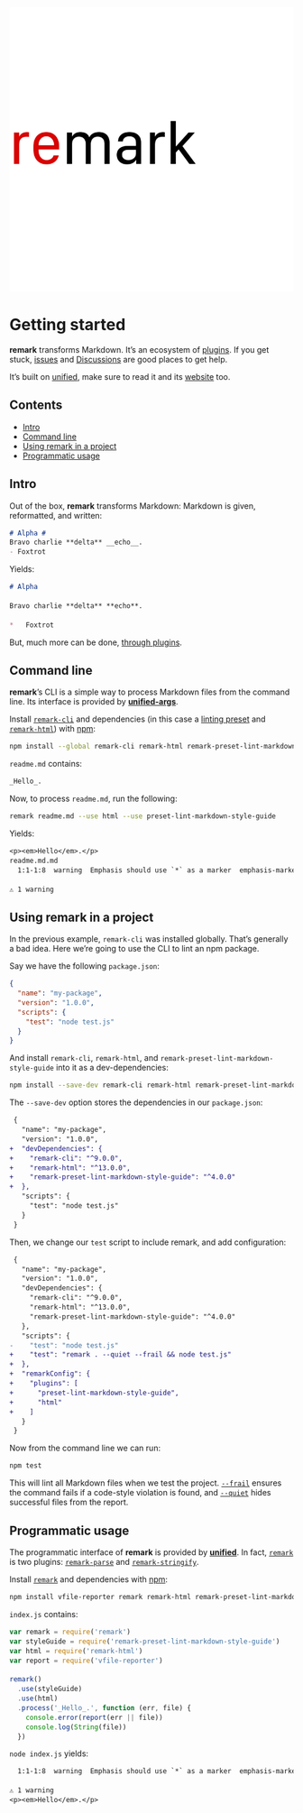 ![remark][logo]

# Getting started

**remark** transforms Markdown.
It’s an ecosystem of [plugins][].
If you get stuck, [issues][] and [Discussions][] are good places to get help.

It’s built on [unified][], make sure to read it and its [website][] too.

## Contents

*   [Intro](#intro)
*   [Command line](#command-line)
*   [Using remark in a project](#using-remark-in-a-project)
*   [Programmatic usage](#programmatic-usage)

## Intro

Out of the box, **remark** transforms Markdown: Markdown is given, reformatted,
and written:

```md
# Alpha #
Bravo charlie **delta** __echo__.
- Foxtrot
```

Yields:

```md
# Alpha

Bravo charlie **delta** **echo**.

*   Foxtrot
```

But, much more can be done, [through plugins][plugins].

## Command line

**remark**’s CLI is a simple way to process Markdown files from the
command line.  Its interface is provided by [**unified-args**][unified-args].

Install [`remark-cli`][cli] and dependencies (in this case a [linting
preset][preset] and [`remark-html`][html]) with [npm][]:

```sh
npm install --global remark-cli remark-html remark-preset-lint-markdown-style-guide
```

`readme.md` contains:

```md
_Hello_.
```

Now, to process `readme.md`, run the following:

```sh
remark readme.md --use html --use preset-lint-markdown-style-guide
```

Yields:

```txt
<p><em>Hello</em>.</p>
readme.md.md
  1:1-1:8  warning  Emphasis should use `*` as a marker  emphasis-marker  remark-lint

⚠ 1 warning
```

## Using remark in a project

In the previous example, `remark-cli` was installed globally.  That’s
generally a bad idea.  Here we’re going to use the CLI to lint
an npm package.

Say we have the following `package.json`:

```json
{
  "name": "my-package",
  "version": "1.0.0",
  "scripts": {
    "test": "node test.js"
  }
}
```

And install `remark-cli`, `remark-html`, and
`remark-preset-lint-markdown-style-guide` into it as a dev-dependencies:

```sh
npm install --save-dev remark-cli remark-html remark-preset-lint-markdown-style-guide
```

The `--save-dev` option stores the dependencies in our `package.json`:

```diff
 {
   "name": "my-package",
   "version": "1.0.0",
+  "devDependencies": {
+    "remark-cli": "^9.0.0",
+    "remark-html": "^13.0.0",
+    "remark-preset-lint-markdown-style-guide": "^4.0.0"
+  },
   "scripts": {
     "test": "node test.js"
   }
 }
```

Then, we change our `test` script to include remark, and add
configuration:

```diff
 {
   "name": "my-package",
   "version": "1.0.0",
   "devDependencies": {
     "remark-cli": "^9.0.0",
     "remark-html": "^13.0.0",
     "remark-preset-lint-markdown-style-guide": "^4.0.0"
   },
   "scripts": {
-    "test": "node test.js"
+    "test": "remark . --quiet --frail && node test.js"
+  },
+  "remarkConfig": {
+    "plugins": [
+      "preset-lint-markdown-style-guide",
+      "html"
+    ]
   }
 }
```

Now from the command line we can run:

```sh
npm test
```

This will lint all Markdown files when we test the project.
[`--frail`][frail] ensures the command fails if a code-style violation
is found, and [`--quiet`][quiet] hides successful files from the report.

## Programmatic usage

The programmatic interface of **remark** is provided by
[**unified**][unified].  In fact, [`remark`][api] is two plugins:
[`remark-parse`][parse] and [`remark-stringify`][stringify].

Install [`remark`][api] and dependencies with [npm][]:

```sh
npm install vfile-reporter remark remark-html remark-preset-lint-markdown-style-guide
```

`index.js` contains:

```js
var remark = require('remark')
var styleGuide = require('remark-preset-lint-markdown-style-guide')
var html = require('remark-html')
var report = require('vfile-reporter')

remark()
  .use(styleGuide)
  .use(html)
  .process('_Hello_.', function (err, file) {
    console.error(report(err || file))
    console.log(String(file))
  })
```

`node index.js` yields:

```txt
  1:1-1:8  warning  Emphasis should use `*` as a marker  emphasis-marker  remark-lint

⚠ 1 warning
<p><em>Hello</em>.</p>
```

<!-- Definitions -->

[logo]: https://raw.githubusercontent.com/remarkjs/remark/1f338e72/logo.svg?sanitize=true

[issues]: https://github.com/remarkjs/remark/issues

[discussions]: https://github.com/remarkjs/remark/discussions

[npm]: https://docs.npmjs.com/cli/install

[api]: https://github.com/remarkjs/remark/tree/main/packages/remark

[cli]: https://github.com/remarkjs/remark/tree/main/packages/remark-cli

[plugins]: https://github.com/remarkjs/remark/tree/main/doc/plugins.md

[unified]: https://github.com/unifiedjs/unified

[website]: https://unifiedjs.com

[unified-args]: https://github.com/unifiedjs/unified-args

[frail]: https://github.com/unifiedjs/unified-args#--frail

[quiet]: https://github.com/unifiedjs/unified-args#--quiet

[parse]: https://github.com/remarkjs/remark/tree/main/packages/remark-parse

[stringify]: https://github.com/remarkjs/remark/tree/main/packages/remark-stringify

[preset]: https://github.com/remarkjs/remark-lint/tree/HEAD/packages/remark-preset-lint-markdown-style-guide

[html]: https://github.com/remarkjs/remark-html
